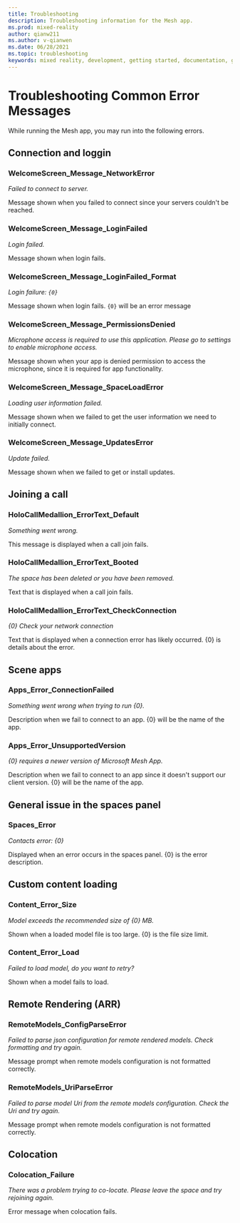 ```yaml
---
title: Troubleshooting
description: Troubleshooting information for the Mesh app.
ms.prod: mixed-reality
author: qianw211
ms.author: v-qianwen
ms.date: 06/28/2021
ms.topic: troubleshooting
keywords: mixed reality, development, getting started, documentation, guides, features, holograms
---
```


# Troubleshooting Common Error Messages

While running the Mesh app, you may run into the following errors.

## Connection and loggin

### WelcomeScreen_Message_NetworkError

*Failed to connect to server.*

Message shown when you failed to connect since your servers couldn't be reached.

### WelcomeScreen_Message_LoginFailed

*Login failed.*

Message shown when login fails.

### WelcomeScreen_Message_LoginFailed_Format

*Login failure: `{0}`*

Message shown when login fails. `{0}` will be an error message

### WelcomeScreen_Message_PermissionsDenied

*Microphone access is required to use this application. Please go to settings to enable microphone access.*

Message shown when your app is denied permission to access the microphone, since it is required for app functionality.

### WelcomeScreen_Message_SpaceLoadError

*Loading user information failed.*

Message shown when we failed to get the user information we need to initially connect.

### WelcomeScreen_Message_UpdatesError

*Update failed.*

Message shown when we failed to get or install updates.

## Joining a call

### HoloCallMedallion_ErrorText_Default

*Something went wrong.*

This message is displayed when a call join fails.

### HoloCallMedallion_ErrorText_Booted

*The space has been deleted or you have been removed.*

Text that is displayed when a call join fails.

### HoloCallMedallion_ErrorText_CheckConnection

*{0}&#xA;&#xA;Check your network connection*

Text that is displayed when a connection error has likely occurred. {0} is details about the error.

## Scene apps

### Apps_Error_ConnectionFailed

*Something went wrong when trying to run {0}.*

Description when we fail to connect to an app. {0} will be the name of the app.

### Apps_Error_UnsupportedVersion

*{0} requires a newer version of Microsoft Mesh App.*

Description when we fail to connect to an app since it doesn't support our client version. {0} will be the name of the app.

## General issue in the spaces panel

### Spaces_Error

*Contacts error: {0}*

Displayed when an error occurs in the spaces panel. {0} is the error description.

## Custom content loading

### Content_Error_Size

*Model exceeds the recommended size of {0} MB.*

Shown when a loaded model file is too large. {0} is the file size limit.

### Content_Error_Load

*Failed to load model, do you want to retry?*

Shown when a model fails to load.

## Remote Rendering (ARR)

### RemoteModels_ConfigParseError

*Failed to parse json configuration for remote rendered models. Check formatting and try again.*

Message prompt when remote models configuration is not formatted correctly.

### RemoteModels_UriParseError

*Failed to parse model Uri from the remote models configuration. Check the Uri and try again.*

Message prompt when remote models configuration is not formatted correctly.

## Colocation

### Colocation_Failure

*There was a problem trying to co-locate. Please leave the space and try rejoining again.*

Error message when colocation fails.